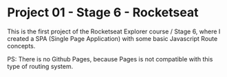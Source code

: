 # Project 01 - Stage 6 - Rocketseat

This is the first project of the Rocketseat Explorer course / Stage 6, where I created a SPA (Single Page Application) with some basic Javascript Route concepts.

PS: There is no Github Pages, because Pages is not compatible with this type of routing system.
